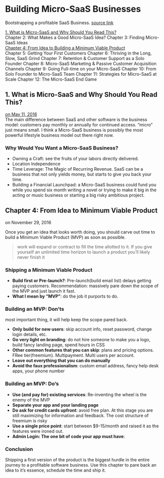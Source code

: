 # Building Micro-SaaS Businesses
Bootstrapping a profitable SaaS Business.
[source link](https://tylertringas.com/micro-saas-ebook/)

[1. What is Micro-SaaS and Why Should You Read This?](#1-what-is-micro-saas-and-why-should-you-read-this)  
Chapter 2: What Makes a Good Micro-SaaS Idea?
Chapter 3: Finding Micro-SaaS Ideas  
[Chapter 4: From Idea to Building a Minimum Viable Product](#chapter-4-from-idea-to-minimum-viable-product)  
Chapter 5: Getting Your First Customers
Chapter 6: Thriving in the Long, Slow, SaaS Grind
Chapter 7: Retention & Customer Support as a Solo Founder
Chapter 8: Micro-SaaS Marketing & Passive Customer Acquisition Channels
Chapter 9: Going Full-time on your Micro-SaaS
Chapter 10: From Solo Founder to Micro-SaaS Team
Chapter 11: Strategies for Micro-SaaS at Scale
Chapter 12: The Micro-SaaS End Game

## 1. What is Micro-SaaS and Why Should You Read This?
[on May 11, 2016](https://tylertringas.com/1-what-is-micro-saas/)  
The main difference between SaaS and other software is the business model: customers pay monthly or annually for continued access. “micro” just means small.
I think a Micro-SaaS business is possibly the most powerful lifestyle business model out there right now. 

### Why Would You Want a Micro-SaaS Business?
- Owning a Craft: see the fruits of your labors directly delivered. 
- Location Independence
- Time Leverage: The Magic of Recurring Revenue. SaaS can be a business that not only yields money, but starts to give you back your time.
- Building a Financial Launchpad: a Micro-SaaS business could fund you while you spend six month writing a novel or trying to make it big in the acting or music business or starting a big risky ambitious project.

## Chapter 4: From Idea to Minimum Viable Product
on November 29, 2016

Once you get an idea that looks worth doing, you should carve out time to build a Minimum Viable Product (MVP) as soon as possible. 

> work will expand or contract to fill the time allotted to it. If you give yourself an unlimited time horizon to launch a product you’ll likely never finish it

### Shipping a Minimum Viable Product
- **Build first or Pre-launch?**: Pre-launch(build email list) delays getting paying customers. Recommendation: massively pare down the scope of the MVP and just launch it fast.
- **What I mean by “MVP”**: do the job it purports to do.

### Building an MVP: Don’ts
most important thing, it will help keep the scope pared back.
- **Only build for new users**: skip account info, reset password, change login details, etc.
- **Go very light on branding**: do not hire someone to make you a logo, build fancy landing page, spend hours in CSS
- **Other common features that you can skip**: plans and pricing options. FRee tier(freemium). Multipayment. Multi users per account.
- **Leave out everything that you can do manually** 
- **Avoid the faux professionalism**: custom email address, fancy help desk apps, your phone number

### Building an MVP: Do’s
- **Use (and pay for) existing services**: Re-inventing the wheel is the enemy of the MVP
- **Separate your app and your landing page**
- **Do ask for credit cards upfront**: avoid free plan. At this stage you are still maximizing for information and feedback. The cost structure of freemium is risky
- **Use a single price point**: start between $9-15/month and raised it as the features were ironed out.
- **Admin Login: The one bit of code your app must have**: 

### Conclusion
Shipping a first version of the product is the biggest hurdle in the entire journey to a profitable software business.
Use this chapter to pare back an idea to it’s essence, schedule the time and ship it.

